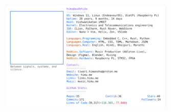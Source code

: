 <a href="https://github.com/HimuCodes">
  <picture>
    <source media="(prefers-color-scheme: dark)" srcset="https://raw.githubusercontent.com/HimuCodes/HimuCodes/main/dark.svg?b=1761882143">
    <img alt="HimuCodes's GitHub Profile README" src="https://raw.githubusercontent.com/HimuCodes/HimuCodes/main/light.svg?b=1761882143">
  </picture>
</a>
